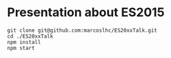 # Presentation about ES2015

```shell
git clone git@github.com:marcoslhc/ES20xxTalk.git
cd ./ES20xxTalk
npm install
npm start
```
